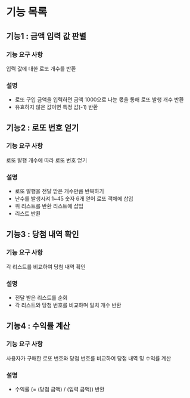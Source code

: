 # 기능 목록
## 기능1 : 금액 입력 값 판별
### 기능 요구 사항
입력 값에 대한 로또 개수를 반환

### 설명
- 로또 구입 금액을 입력하면 금액 1000으로 나눈 몫을 통해 로또 발행 개수 반환
- 유효하지 않은 값이면 특정 값(-1) 반환

## 기능2 : 로또 번호 얻기
### 기능 요구 사항
로또 발행 개수에 따라 로또 번호 얻기

### 설명
- 로또 발행을 전달 받은 개수만큼 반복하기
- 난수를 발생시켜 1~45 숫자 6개 얻어 로또 객체에 삽입
- 위 리스트를 반환 리스트에 삽입
- 리스트 반환

## 기능3 : 당첨 내역 확인
### 기능 요구 사항
각 리스트를 비교하여 당첨 내역 확인 

### 설명
- 전달 받은 리스트를 순회
- 각 리스트와 당첨 번호를 비교하며 일치 개수 반환

## 기능4 : 수익률 계산 
### 기능 요구 사항
사용자가 구매한 로또 번호와 당첨 번호를 비교하여 당첨 내역 및 수익률 계산

### 설명
- 수익률 (= (당첨 금액) / (입력 금액)) 반환
